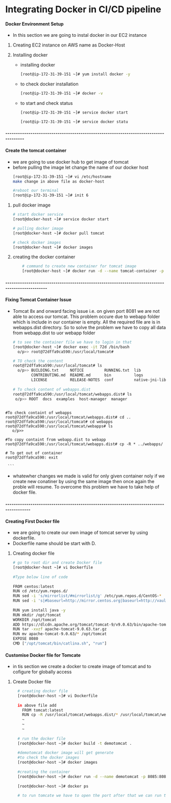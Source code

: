 # Integrating Docker in CI/CD pipeline
   #### Docker Environment Setup
   - In this section we are going to instal docker in our EC2 instance
   
   1. Creating EC2 instance on AWS name as Docker-Host
   
   2. Installing docker 
      - installing docker
        ```sh
        [root@ip-172-31-39-151 ~]# yum install docker -y
        ```
      - to check docker installation
        ```sh
        [root@ip-172-31-39-151 ~]# docker -v
        ```
      - to start and check status 
        ```sh
        [root@ip-172-31-39-151 ~]# service docker start
        
        [root@ip-172-31-39-151 ~]# service docker statu
        ```
      
   #### -------------------------------------------------------------------------------------
   
   #### Create the tomcat container
   
   - we are going to use docker hub to get image of tomcat
   - before pulling the image let change the name of our docker host
     ```sh
     [root@ip-172-31-39-151 ~]# vi /etc/hostname 
     make change in above file as docker-host
     
     #reboot our terminal
     [root@ip-172-31-39-151 ~]# init 6

     ```
   1. pull docker image
      ```sh
      # start docker service
      [root@docker-host ~]# service docker start
      
      # pulling docker image
      [root@docker-host ~]# docker pull tomcat
      
      # check docker images
      [root@docker-host ~]# docker images
      
      ```
   2. creating the docker container
      ```sh
          # command to create new container for tomcat image
          [root@docker-host ~]# docker run -d --name tomcat-container -p 8081:8080 tomcat
       ```
       
   #### ------------------------------------------------------------------------------------------------
   
   #### Fixing Tomcat Container Issue
   - Tomcat 8x and onward facing issue i.e. on given port 8081 we are not able to access our tomcat. This problem occure due to webapp folder which is include in our container is empty. All the required file are is in webapps.dist directory. So to solve the problem we have to copy all data from webapp.dist to uor webapp folder
     ```sh
     # to see the container file we have to login in that
     [root@docker-host ~]# docker exec -it 72d /bin/bash
       o/p>> root@72dffa9ca590:/usr/local/tomcat#
     
     # TO check the content 
     root@72dffa9ca590:/usr/local/tomcat# ls
       o/p>> BUILDING.txt     NOTICE         RUNNING.txt  lib             temp          work
             CONTRIBUTING.md  README.md      bin          logs            webapps
             LICENSE          RELEASE-NOTES  conf         native-jni-lib  webapps.dist
             
     # To check content of webapps.dist
     root@72dffa9ca590:/usr/local/tomcat/webapps.dist# ls
      o/p>> ROOT  docs  examples  host-manager  manager
    
    #To check containt of webapps
    root@72dffa9ca590:/usr/local/tomcat/webapps.dist# cd ..
    root@72dffa9ca590:/usr/local/tomcat# cd webapps
    root@72dffa9ca590:/usr/local/tomcat/webapps# ls
       o/p>> 
       
    #To copy containt from webapp.dist to webapp
    root@72dffa9ca590:/usr/local/tomcat/webapps.dist# cp -R * ../webapps/
      
    # To get out of container
    root@72dffa9ca590: exit

     ```
   - whatewher changes we made is valid for only given container noly if we create new conatiner by using the same image then once again the proble will resume. To overcome this problem we have to take help of docker file.
   
   #### ----------------------------------------------------------------------------------------
   
   #### Creating First Docker file
   - we are going to create our own image of tomcat server by using dockerfile.
   - Dockerfile name should be start with D.
   1. Creating docker file
      ```sh
      # go to root dir and create Docker file
      [root@docker-host ~]# vi Dockerfile
     
      #Type below line of code
     
      FROM centos:latest
      RUN cd /etc/yum.repos.d/
      RUN sed -i 's/mirrorlist/#mirrorlist/g' /etc/yum.repos.d/CentOS-*
      RUN sed -i 's|#baseurl=http://mirror.centos.org|baseurl=http://vault.centos.org|g' /etc/yum.repos.d/CentOS-*
 
      RUN yum install java -y
      RUN mkdir /opt/tomcat
      WORKDIR /opt/tomcat
      ADD https://dlcdn.apache.org/tomcat/tomcat-9/v9.0.63/bin/apache-tomcat-9.0.63.tar.gz .
      RUN tar -xvzf apache-tomcat-9.0.63.tar.gz
      RUN mv apache-tomcat-9.0.63/* /opt/tomcat
      EXPOSE 8080
      CMD ["/opt/tomcat/bin/catlina.sh", "run"]
      ```
     
   #### Customise Docker file for Tomcate
   - in tis section we create a docker to create image of tomcat and to cofigure for globally access
   1. Create Docker file
      ```sh
        # creating docker file
        [root@docker-host ~]# vi Dockerfile
        
        in above file add 
          FROM tomcat:latest
          RUN cp -R /usr/local/tomcat/webapps.dist/* /usr/local/tomcat/webapps
          ~
          ~
          ~
          
        # run the docker file
        [root@docker-host ~]# docker build -t demotomcat .
        
        #demotomcat docker image will get generate
        #to check the docker images
        [root@docker-host ~]# docker images
        
        #creating the container
        [root@docker-host ~]# docker run -d --name demotomcat -p 8085:8080 demotomcat
        
        [root@docker-host ~]# docker ps 
        
        # to run tomcate we have to open the port after that we can run the tomcat

      ```
   
   
